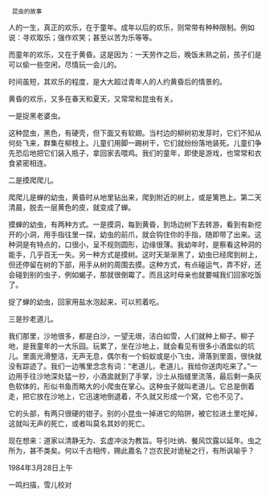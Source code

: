      昆虫的故事 

  人的一生，真正的欢乐，在于童年。成年以后的欢乐，则常带有种种限制。例如说：寻欢取乐；强作欢笑；甚至以苦为乐等等。 

  而童年的欢乐，又在于黄昏。这是因为：一天劳作之后，晚饭未熟之前，孩子们是可以偷一些空闲，尽情玩一会儿的。 

  时间虽短，其欢乐的程度，是大大超过青年人的人约黄昏后的情景的。 

  黄昏的欢乐，又多在春天和夏天，又常常和昆虫有关。 

  一是捉黑老婆虫。 

  这种昆虫，黑色，有硬壳，但下面又有软翅。当村边的柳树初发芽时，它们不知从何处飞来，群集在柳枝上。儿童们用脚一踢树干，它们就纷纷落地装死。儿童们争先恐后地把它们装入瓶子，拿回家去喂鸡。我们的童年，即使是游戏，也常常和衣食紧密相连。 

  二是摸爬爬儿。 

  爬爬儿是蝉的幼虫，黄昏时从地里钻出来，爬到附近的树上，或是篱笆上。第二天清晨，脱去一层黄色的皮，就变成了蝉。 

  摸蝉的幼虫，有两种方式。一是摸洞，每到黄昏，到场边树下去转游，看到有新挖开的小洞，用手指往里一探，幼虫的前爪，就会钩住你的手指，随即带了出来。这种洞是有特点的，口很小，呈不规则圆形，边缘很薄。我幼年时，是察看这种洞的能手，几乎百无一失。另一种方式是摸树。这时天渐渐黑了，幼虫已经爬到树上，但还停留在树的下部，用手从树的周围去摸。这种方式，有点碰运气，弄不好，还会碰到别的虫子，例如蝎子，那就很倒霉了。而且这时母亲也就要喊我们回家吃饭了。 

  捉了蝉的幼虫，回家用盐水泡起来，可以煎着吃。 

  三是抄老道儿。 

  我们那里，沙地很多，都是白沙，一望无垠，洁白如雪，人们就种上柳子。柳子地，是我童年的一大乐园。玩累了，坐在沙地上，就会看见有很多小酒盅似的坑儿。里面光滑整洁，无声无息，偶尔有一个蚂蚁或是小飞虫，滑落到里面，很快就没有踪迹了。我们一边嘴里念念有词：“老道儿，老道儿，我给你送肉吃来了。”一边用手往沙地深处猛一抄，小酒盅就到了手掌，沙土从指缝里流落，最后剩一条灰色软体的，形似书鱼而略大的小爬虫在掌心。这种虫子就叫老道儿。它总是倒着走，把它放在沙地上，它迅速地倒退着，不久就又形成一个窝，它也不见了。 

  它的头部，有两只很硬的钳子。别的小昆虫一掉进它的陷阱，被它拉进土里吃掉，这就叫无声的死亡，或者叫莫名其妙的死亡。 

  现在想来：道家以清静无为、玄虚冲淡为教旨。导引吐纳、餐风饮露以延年。虫之所为，甚不类矣。何以千古相传，赐此嘉名？岂农民对诡秘之行，有所讽喻乎？ 

  1984年3月28日上午 

  一鸣扫描，雪儿校对 

